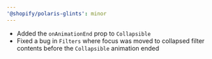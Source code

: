 ```yaml
---
'@shopify/polaris-glints': minor
---
```


- Added the `onAnimationEnd` prop to `Collapsible`
- Fixed a bug in `Filters` where focus was moved to collapsed filter contents before the `Collapsible` animation ended
